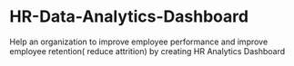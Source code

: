 # HR-Data-Analytics-Dashboard
Help an organization to improve employee performance and improve employee retention( reduce attrition) by creating HR Analytics Dashboard
